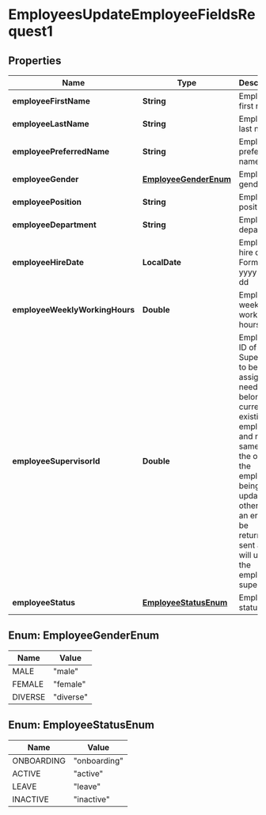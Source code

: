 

# EmployeesUpdateEmployeeFieldsRequest1


## Properties

| Name | Type | Description | Notes |
|------------ | ------------- | ------------- | -------------|
|**employeeFirstName** | **String** | Employee first name |  [optional] |
|**employeeLastName** | **String** | Employee last name |  [optional] |
|**employeePreferredName** | **String** | Employee preferred name |  [optional] |
|**employeeGender** | [**EmployeeGenderEnum**](#EmployeeGenderEnum) | Employee gender |  [optional] |
|**employeePosition** | **String** | Employee position |  [optional] |
|**employeeDepartment** | **String** | Employee department |  [optional] |
|**employeeHireDate** | **LocalDate** | Employee hire date. Format: yyyy-mm-dd |  [optional] |
|**employeeWeeklyWorkingHours** | **Double** | Employee weekly working hours |  [optional] |
|**employeeSupervisorId** | **Double** | Employee ID of the Supervisor to be assigned. It needs to belong to a current existing employee and not the same as the one of the employee being updated, otherwise an error will be returned. If sent as null, will unset the employee&#39;s supervisor. |  [optional] |
|**employeeStatus** | [**EmployeeStatusEnum**](#EmployeeStatusEnum) | Employee status |  [optional] |



## Enum: EmployeeGenderEnum

| Name | Value |
|---- | -----|
| MALE | &quot;male&quot; |
| FEMALE | &quot;female&quot; |
| DIVERSE | &quot;diverse&quot; |



## Enum: EmployeeStatusEnum

| Name | Value |
|---- | -----|
| ONBOARDING | &quot;onboarding&quot; |
| ACTIVE | &quot;active&quot; |
| LEAVE | &quot;leave&quot; |
| INACTIVE | &quot;inactive&quot; |



